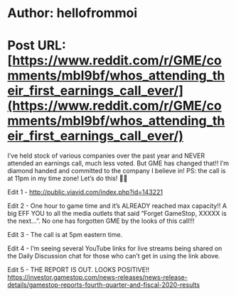 # Author: hellofrommoi
# Post URL: [https://www.reddit.com/r/GME/comments/mbl9bf/whos_attending_their_first_earnings_call_ever/](https://www.reddit.com/r/GME/comments/mbl9bf/whos_attending_their_first_earnings_call_ever/)


I’ve held stock of various companies over the past year and NEVER attended an earnings call, much less voted. But GME has changed that!! I’m diamond handed and committed to the company I believe in! PS: the call is at 11pm in my time zone! Let’s do this! 🚀🚀

Edit 1 - http://public.viavid.com/index.php?id=143221

Edit 2 - One hour to game time and it’s ALREADY reached max capacity!! A big EFF YOU to all the media outlets that said “Forget GameStop, XXXXX is the next...”. No one has forgotten GME by the looks of this call!!!

Edit 3 - The call is at 5pm eastern time.

Edit 4 - I’m seeing several YouTube links for live streams being shared on the Daily Discussion chat for those who can’t get in using the link above.

Edit 5 - THE REPORT IS OUT. LOOKS POSITIVE!! https://investor.gamestop.com/news-releases/news-release-details/gamestop-reports-fourth-quarter-and-fiscal-2020-results